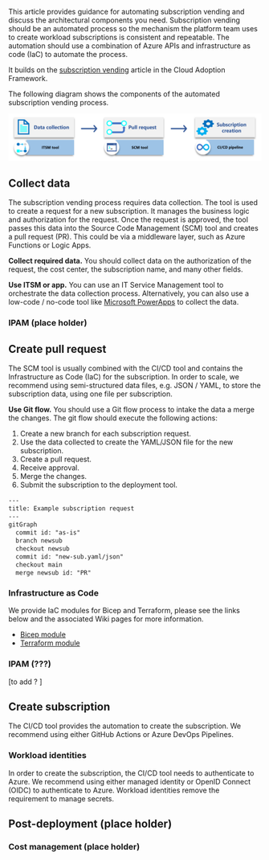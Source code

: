 This article provides guidance for automating subscription vending and discuss the architectural components you need. Subscription vending should be an automated process so the mechanism the platform team uses to create workload subscriptions is consistent and repeatable. The automation should use a combination of Azure APIs and infrastructure as code (IaC) to automate the process.

It builds on the [subscription vending](https://learn.microsoft.com/azure/cloud-adoption-framework/ready/landing-zone/design-area/subscription-vending) article in the Cloud Adoption Framework.

The following diagram shows the components of the automated subscription vending process.

[![Diagram showing the components of the subscription vending approach.](images/sub-vending-aac.png)](images/sub-vending-aac.png)

## Collect data

The subscription vending process requires data collection. The tool is used to create a request for a new subscription. It manages the business logic and authorization for the request. Once the request is approved, the tool passes this data into the Source Code Management (SCM) tool and creates a pull request (PR). This could be via a middleware layer, such as Azure Functions or Logic Apps.

**Collect required data.** You should collect data on the authorization of the request, the cost center, the subscription name, and many other fields.

**Use ITSM or app.** You can use an IT Service Management tool to orchestrate the data collection process. Alternatively, you can also use a low-code / no-code tool like [Microsoft PowerApps](https://powerapps.microsoft.com/) to collect the data.

### IPAM (place holder)

## Create pull request

The SCM tool is usually combined with the CI/CD tool and contains the Infrastructure as Code (IaC) for the subscription. In order to scale, we recommend using semi-structured data files, e.g. JSON / YAML, to store the subscription data, using one file per subscription.

**Use Git flow.** You should use a Git flow process to intake the data a merge the changes. The git flow should execute the following actions:

1. Create a new branch for each subscription request.
1. Use the data collected to create the YAML/JSON file for the new subscription.
1. Create a pull request.
1. Receive approval.
1. Merge the changes.
1. Submit the subscription to the deployment tool.

```mermaid
---
title: Example subscription request
---
gitGraph
  commit id: "as-is"
  branch newsub
  checkout newsub
  commit id: "new-sub.yaml/json"
  checkout main
  merge newsub id: "PR"
```

### Infrastructure as Code

We provide IaC modules for Bicep and Terraform, please see the links below and the associated Wiki pages for more information.

- [Bicep module](https://aka.ms/lz-vending/bicep)
- [Terraform module](https://aka.ms/lz-vending/tf)

### IPAM (???)

[to add ? ]

## Create subscription

The CI/CD tool provides the automation to create the subscription. We recommend using either GitHub Actions or Azure DevOps Pipelines.

### Workload identities

In order to create the subscription, the CI/CD tool needs to authenticate to Azure.
We recommend using either managed identity or OpenID Connect (OIDC) to authenticate to Azure. Workload identities remove the requirement to manage secrets.

## Post-deployment (place holder)

### Cost management (place holder)
